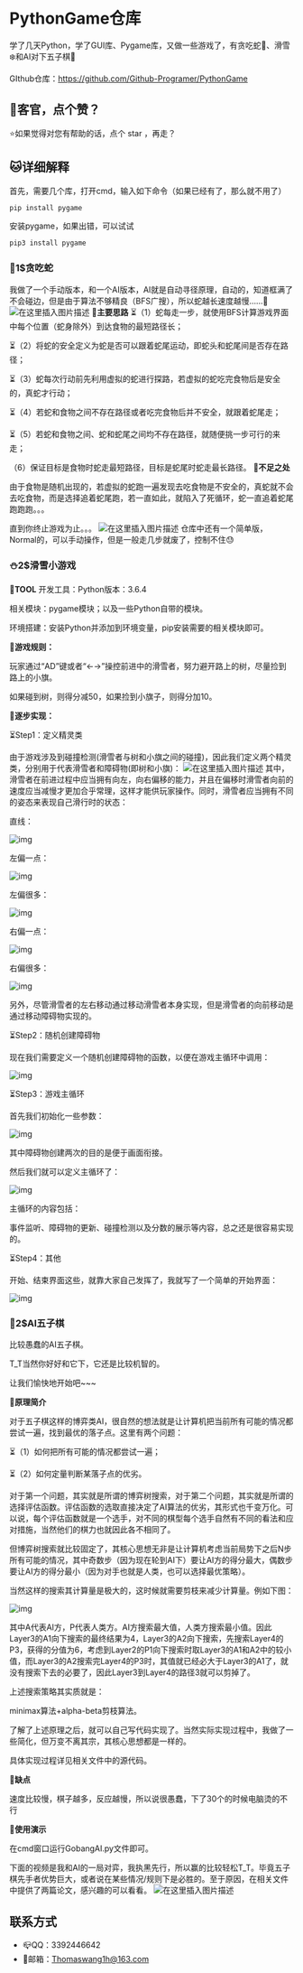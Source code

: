 # PythonGame仓库

学了几天Python，学了GUI库、Pygame库，又做一些游戏了，有贪吃蛇:snake:、滑雪:snowflake:和AI对下五子棋:black_square_button:

GIthub仓库：<https://github.com/Github-Programer/PythonGame>

## :dog:客官，点个赞？

:star:如果觉得对您有帮助的话，点个 star ，再走？



## :cat:详细解释

首先，需要几个库，打开cmd，输入如下命令（如果已经有了，那么就不用了）

```powershell
pip install pygame
```

安装pygame，如果出错，可以试试

```powershell
pip3 install pygame
```

### :bug:1$贪吃蛇

我做了一个手动版本，和一个AI版本，AI就是自动寻径原理，自动的，知道框满了不会碰边，但是由于算法不够精良（BFS广搜），所以蛇越长速度越慢……:turtle:
![在这里插入图片描述](https://img-blog.csdnimg.cn/20200503125240496.png?x-oss-process=image/watermark,type_ZmFuZ3poZW5naGVpdGk,shadow_10,text_aHR0cHM6Ly9ibG9nLmNzZG4ubmV0L2Nvb2w5OTc4MQ==,size_16,color_FFFFFF,t_70)
**:calendar:主要思路**
:hourglass_flowing_sand:（1）蛇每走一步，就使用BFS计算游戏界面中每个位置（蛇身除外）到达食物的最短路径长；

:hourglass_flowing_sand:（2）将蛇的安全定义为蛇是否可以跟着蛇尾运动，即蛇头和蛇尾间是否存在路径；

:hourglass_flowing_sand:（3）蛇每次行动前先利用虚拟的蛇进行探路，若虚拟的蛇吃完食物后是安全的，真蛇才行动；

:hourglass_flowing_sand:（4）若蛇和食物之间不存在路径或者吃完食物后并不安全，就跟着蛇尾走；

:hourglass_flowing_sand:（5）若蛇和食物之间、蛇和蛇尾之间均不存在路径，就随便挑一步可行的来走；

（6）保证目标是食物时蛇走最短路径，目标是蛇尾时蛇走最长路径。
**:calendar:不足之处**

由于食物是随机出现的，若虚拟的蛇跑一遍发现去吃食物是不安全的，真蛇就不会去吃食物，而是选择追着蛇尾跑，若一直如此，就陷入了死循环，蛇一直追着蛇尾跑跑跑。。。

直到你终止游戏为止。。。
![在这里插入图片描述](https://img-blog.csdnimg.cn/20200503125434765.png?x-oss-process=image/watermark,type_ZmFuZ3poZW5naGVpdGk,shadow_10,text_aHR0cHM6Ly9ibG9nLmNzZG4ubmV0L2Nvb2w5OTc4MQ==,size_16,color_FFFFFF,t_70)
仓库中还有一个简单版，Normal的，可以手动操作，但是一般走几步就废了，控制不住:sweat:

### :snowman:2$滑雪小游戏
**:calendar:TOOL**
开发工具：Python版本：3.6.4

相关模块：pygame模块；以及一些Python自带的模块。

环境搭建：安装Python并添加到环境变量，pip安装需要的相关模块即可。

**:calendar:游戏规则：**

玩家通过“AD”键或者“←→”操控前进中的滑雪者，努力避开路上的树，尽量捡到路上的小旗。

如果碰到树，则得分减50，如果捡到小旗子，则得分加10。

**:calendar:逐步实现：**

:hourglass_flowing_sand:Step1：定义精灵类

由于游戏涉及到碰撞检测(滑雪者与树和小旗之间的碰撞)，因此我们定义两个精灵类，分别用于代表滑雪者和障碍物(即树和小旗)：
![在这里插入图片描述](https://img-blog.csdnimg.cn/20200503130652715.png?x-oss-process=image/watermark,type_ZmFuZ3poZW5naGVpdGk,shadow_10,text_aHR0cHM6Ly9ibG9nLmNzZG4ubmV0L2Nvb2w5OTc4MQ==,size_16,color_FFFFFF,t_70)
其中，滑雪者在前进过程中应当拥有向左，向右偏移的能力，并且在偏移时滑雪者向前的速度应当减慢才更加合乎常理，这样才能供玩家操作。同时，滑雪者应当拥有不同的姿态来表现自己滑行时的状态：

直线：

![img](https://imgconvert.csdnimg.cn/aHR0cHM6Ly93d3cudzNjc2Nob29sLmNuL2F0dGFjaG1lbnRzL2ltYWdlLzIwMTgwODA5LzE1MzM4MDc3NTg5NzA5NTMucG5n?x-oss-process=image/format,png)

左偏一点：

![img](https://imgconvert.csdnimg.cn/aHR0cHM6Ly93d3cudzNjc2Nob29sLmNuL2F0dGFjaG1lbnRzL2ltYWdlLzIwMTgwODA5LzE1MzM4MDc3NjQyNjUyODYucG5n?x-oss-process=image/format,png)

左偏很多：

![img](https://imgconvert.csdnimg.cn/aHR0cHM6Ly93d3cudzNjc2Nob29sLmNuL2F0dGFjaG1lbnRzL2ltYWdlLzIwMTgwODA5LzE1MzM4MDc4MTAyNDc0NzQucG5n?x-oss-process=image/format,png)

右偏一点：

![img](https://imgconvert.csdnimg.cn/aHR0cHM6Ly93d3cudzNjc2Nob29sLmNuL2F0dGFjaG1lbnRzL2ltYWdlLzIwMTgwODA5LzE1MzM4MDc4MTQ1ODU3OTUucG5n?x-oss-process=image/format,png)

右偏很多：

![img](https://imgconvert.csdnimg.cn/aHR0cHM6Ly93d3cudzNjc2Nob29sLmNuL2F0dGFjaG1lbnRzL2ltYWdlLzIwMTgwODA5LzE1MzM4MDc4MTg1NDA5MzgucG5n?x-oss-process=image/format,png)

另外，尽管滑雪者的左右移动通过移动滑雪者本身实现，但是滑雪者的向前移动是通过移动障碍物实现的。

:hourglass_flowing_sand:Step2：随机创建障碍物

现在我们需要定义一个随机创建障碍物的函数，以便在游戏主循环中调用：

![img](https://imgconvert.csdnimg.cn/aHR0cHM6Ly93d3cudzNjc2Nob29sLmNuL2F0dGFjaG1lbnRzL2ltYWdlLzIwMTgwODA5LzE1MzM4MDc4MjIzMDM3NTkuanBn?x-oss-process=image/format,png)

:hourglass_flowing_sand:Step3：游戏主循环

首先我们初始化一些参数：

![img](https://imgconvert.csdnimg.cn/aHR0cHM6Ly93d3cudzNjc2Nob29sLmNuL2F0dGFjaG1lbnRzL2ltYWdlLzIwMTgwODA5LzE1MzM4MDc4MjUzMjQ4MzUuanBn?x-oss-process=image/format,png)

其中障碍物创建两次的目的是便于画面衔接。

然后我们就可以定义主循环了：

![img](https://imgconvert.csdnimg.cn/aHR0cHM6Ly93d3cudzNjc2Nob29sLmNuL2F0dGFjaG1lbnRzL2ltYWdlLzIwMTgwODA5LzE1MzM4MDc4MzI2NDgxOTIuanBn?x-oss-process=image/format,png)

主循环的内容包括：

事件监听、障碍物的更新、碰撞检测以及分数的展示等内容，总之还是很容易实现的。

:hourglass_flowing_sand:Step4：其他

开始、结束界面这些，就靠大家自己发挥了，我就写了一个简单的开始界面：

![img](https://imgconvert.csdnimg.cn/aHR0cHM6Ly93d3cudzNjc2Nob29sLmNuL2F0dGFjaG1lbnRzL2ltYWdlLzIwMTgwODA5LzE1MzM4MDc4MzYxMjk5OTcuanBn?x-oss-process=image/format,png)
### :fries:2$AI五子棋
比较愚蠢的AI五子棋。

T_T当然你好好和它下，它还是比较机智的。

让我们愉快地开始吧~~~

**:calendar:原理简介**

对于五子棋这样的博弈类AI，很自然的想法就是让计算机把当前所有可能的情况都尝试一遍，找到最优的落子点。这里有两个问题：

:hourglass_flowing_sand:（1）如何把所有可能的情况都尝试一遍；

:hourglass_flowing_sand:（2）如何定量判断某落子点的优劣。

对于第一个问题，其实就是所谓的博弈树搜索，对于第二个问题，其实就是所谓的选择评估函数。评估函数的选取直接决定了AI算法的优劣，其形式也千变万化。可以说，每个评估函数就是一个选手，对不同的棋型每个选手自然有不同的看法和应对措施，当然他们的棋力也就因此各不相同了。

但博弈树搜索就比较固定了，其核心思想无非是让计算机考虑当前局势下之后N步所有可能的情况，其中奇数步（因为现在轮到AI下）要让AI方的得分最大，偶数步要让AI方的得分最小（因为对手也就是人类，也可以选择最优策略）。

当然这样的搜索其计算量是极大的，这时候就需要剪枝来减少计算量。例如下图：

![img](https://imgconvert.csdnimg.cn/aHR0cHM6Ly93d3cudzNjc2Nob29sLmNuL2F0dGFjaG1lbnRzL2ltYWdlLzIwMTgwODEzLzE1MzQxNDgwMDY0OTk4NzEuanBn?x-oss-process=image/format,png)

其中A代表AI方，P代表人类方。AI方搜索最大值，人类方搜索最小值。因此Layer3的A1向下搜索的最终结果为4，Layer3的A2向下搜索，先搜索Layer4的P3，获得的分值为6，考虑到Layer2的P1向下搜索时取Layer3的A1和A2中的较小值，而Layer3的A2搜索完Layer4的P3时，其值就已经必大于Layer3的A1了，就没有搜索下去的必要了，因此Layer3到Layer4的路径3就可以剪掉了。

上述搜索策略其实质就是：

minimax算法+alpha-beta剪枝算法。

了解了上述原理之后，就可以自己写代码实现了。当然实际实现过程中，我做了一些简化，但万变不离其宗，其核心思想都是一样的。

具体实现过程详见相关文件中的源代码。

**:calendar:缺点**

速度比较慢，棋子越多，反应越慢，所以说很愚蠢，下了30个的时候电脑烫的不行

**:calendar:使用演示**

在cmd窗口运行GobangAI.py文件即可。

下面的视频是我和AI的一局对弈，我执黑先行，所以赢的比较轻松T_T。毕竟五子棋先手者优势巨大，或者说在某些情况/规则下是必胜的。至于原因，在相关文件中提供了两篇论文，感兴趣的可以看看。
![在这里插入图片描述](https://img-blog.csdnimg.cn/20200503131714831.png?x-oss-process=image/watermark,type_ZmFuZ3poZW5naGVpdGk,shadow_10,text_aHR0cHM6Ly9ibG9nLmNzZG4ubmV0L2Nvb2w5OTc4MQ==,size_16,color_FFFFFF,t_70)



## 联系方式

+ :mailbox_closed:QQ：3392446642
+ :e-mail:邮箱：<Thomaswang1h@163.com>

 
